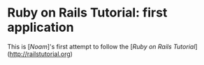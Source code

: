 # Ruby on Rails Tutorial: first application

This is [*Noam*]'s first attempt to follow the [*Ruby on Rails Tutorial*] (http://railstutorial.org)

